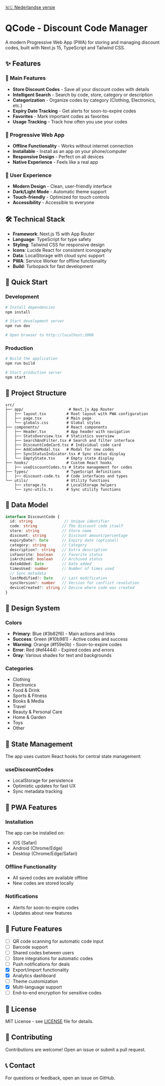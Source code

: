 [🇳🇱 Nederlandse versie](README.NL.md)

# QCode - Discount Code Manager

A modern Progressive Web App (PWA) for storing and managing discount codes, built with Next.js 15, TypeScript and Tailwind CSS.

## ✨ Features

### 🎯 Main Features
- **Store Discount Codes** - Save all your discount codes with details
- **Intelligent Search** - Search by code, store, category or description
- **Categorization** - Organize codes by category (Clothing, Electronics, etc.)
- **Expiry Date Tracking** - Get alerts for soon-to-expire codes
- **Favorites** - Mark important codes as favorites
- **Usage Tracking** - Track how often you use your codes

### 📱 Progressive Web App
- **Offline Functionality** - Works without internet connection
- **Installable** - Install as an app on your phone/computer
- **Responsive Design** - Perfect on all devices
- **Native Experience** - Feels like a real app

### 🎨 User Experience
- **Modern Design** - Clean, user-friendly interface
- **Dark/Light Mode** - Automatic theme support
- **Touch-friendly** - Optimized for touch controls
- **Accessibility** - Accessible to everyone


## 🛠️ Technical Stack

- **Framework**: Next.js 15 with App Router
- **Language**: TypeScript for type safety
- **Styling**: Tailwind CSS for responsive design
- **Icons**: Lucide React for consistent iconography
- **Data**: LocalStorage with cloud sync support
- **PWA**: Service Worker for offline functionality
- **Build**: Turbopack for fast development

## 🚀 Quick Start

### Development
```bash
# Install dependencies
npm install

# Start development server
npm run dev

# Open browser to http://localhost:3000
```

### Production
```bash
# Build the application
npm run build

# Start production server
npm start
```

## 📁 Project Structure

```
src/
├── app/                    # Next.js App Router
│   ├── layout.tsx         # Root layout with PWA configuration
│   ├── page.tsx           # Main page
│   └── globals.css        # Global styles
├── components/            # React components
│   ├── Header.tsx         # App header with navigation
│   ├── StatsOverview.tsx  # Statistics overview
│   ├── SearchAndFilter.tsx # Search and filter interface
│   ├── DiscountCodeCard.tsx # Individual code card
│   ├── AddCodeModal.tsx   # Modal for new codes
│   ├── SyncStatusIndicator.tsx # Sync status display
│   └── EmptyState.tsx     # Empty state display
├── hooks/                 # Custom React hooks
│   ├── useDiscountCodes.ts # State management for codes
├── types/                 # TypeScript definitions
│   ├── discount-code.ts   # Code interfaces and types
└── utils/                 # Utility functions
    ├── storage.ts         # LocalStorage helpers
    └── sync-utils.ts      # Sync utility functions
```

## 💾 Data Model

```typescript
interface DiscountCode {
  id: string              // Unique identifier
  code: string           // The discount code itself
  store: string          // Store name
  discount: string       // Discount amount/percentage
  expiryDate?: Date      // Expiry date (optional)
  category: string       // Category
  description?: string   // Extra description
  isFavorite: boolean    // Favorite status
  isArchived: boolean    // Archived status
  dateAdded: Date        // Date added
  timesUsed: number      // Number of times used
  // Sync metadata
  lastModified?: Date    // Last modification
  syncVersion?: number   // Version for conflict resolution
  deviceCreated?: string // Device where code was created
}
```

## 🎨 Design System

### Colors
- **Primary**: Blue (#3b82f6) - Main actions and links
- **Success**: Green (#10b981) - Active codes and success
- **Warning**: Orange (#f59e0b) - Soon-to-expire codes
- **Error**: Red (#ef4444) - Expired codes and errors
- **Gray**: Various shades for text and backgrounds

### Categories
- Clothing
- Electronics
- Food & Drink
- Sports & Fitness
- Books & Media
- Travel
- Beauty & Personal Care
- Home & Garden
- Toys
- Other

## 🔄 State Management

The app uses custom React hooks for central state management:

### useDiscountCodes
- LocalStorage for persistence
- Optimistic updates for fast UX
- Sync metadata tracking


## 📱 PWA Features

### Installation
The app can be installed on:
- iOS (Safari)
- Android (Chrome/Edge)
- Desktop (Chrome/Edge/Safari)

### Offline Functionality
- All saved codes are available offline
- New codes are stored locally

### Notifications
- Alerts for soon-to-expire codes
- Updates about new features

## 🎯 Future Features

- [ ] QR code scanning for automatic code input
- [ ] Barcode support
- [ ] Shared codes between users
- [ ] Store integrations for automatic codes
- [ ] Push notifications for deals
- [x] Export/import functionality
- [x] Analytics dashboard
- [ ] Theme customization
- [x] Multi-language support
- [ ] End-to-end encryption for sensitive codes

## 📄 License

MIT License - see [LICENSE](LICENSE) file for details.

## 🤝 Contributing

Contributions are welcome! Open an issue or submit a pull request.

## 📞 Contact

For questions or feedback, open an issue on GitHub.
